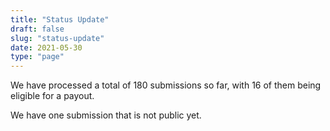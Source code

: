 ```yaml
---
title: "Status Update"
draft: false
slug: "status-update"
date: 2021-05-30
type: "page"
---
```


We have processed a total of 180 submissions so far, with 16 of them being eligible for a payout.

We have one submission that is not public yet.